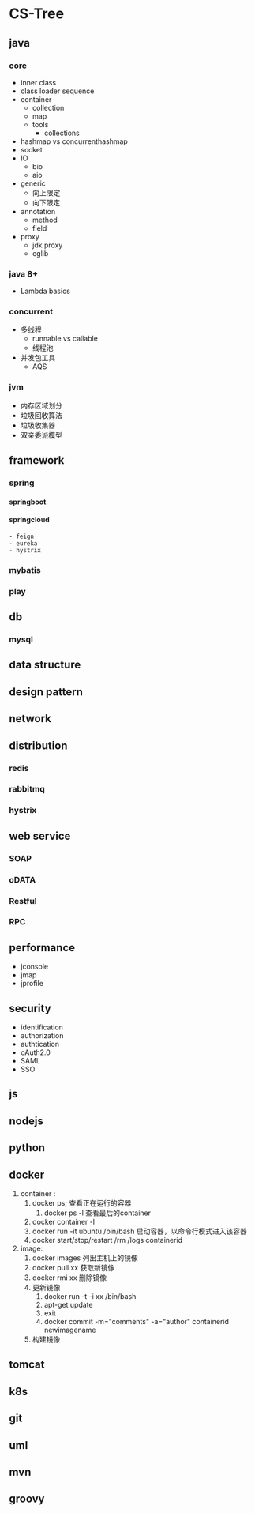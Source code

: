 # CS-Tree
## java
### core
- inner class
- class loader sequence
- container
    - collection
    - map
    - tools
        - collections
- hashmap vs concurrenthashmap
- socket
- IO
    - bio
    - aio    
- generic
    - 向上限定
    - 向下限定
- annotation
    - method
    - field
- proxy
    - jdk proxy
    - cglib
### java 8+
- Lambda basics

### concurrent
- 多线程
    - runnable vs callable
    - 线程池
- 并发包工具
    - AQS
    
### jvm
- 内存区域划分
- 垃圾回收算法
- 垃圾收集器
- 双亲委派模型

## framework
### spring
#### springboot
#### springcloud
    - feign
    - eureka
    - hystrix

### mybatis
### play



## db
### mysql
## data structure
## design pattern
## network

## distribution 
### redis
### rabbitmq
### hystrix

## web service
### SOAP
### oDATA
### Restful
### RPC 



## performance
- jconsole
- jmap
- jprofile

## security
- identification
- authorization
- authtication
- oAuth2.0
- SAML
- SSO

## js
## nodejs
## python
## docker
1. container :
    1. docker ps; 查看正在运行的容器
        1. docker ps -l 查看最后的container
    2. docker container -l
    3. docker run -it ubuntu /bin/bash 启动容器，以命令行模式进入该容器
    4. docker start/stop/restart /rm /logs containerid
2. image:
    1. docker images 列出主机上的镜像
    2. docker pull xx 获取新镜像
    3. docker rmi xx 删除镜像
    4. 更新镜像
        1. docker run -t -i  xx /bin/bash   
        2. apt-get update
        3. exit  
        4. docker commit -m="comments" -a="author"  containerid newimagename
    5. 构建镜像

## tomcat 
## k8s
## git 
## uml
## mvn
## groovy

